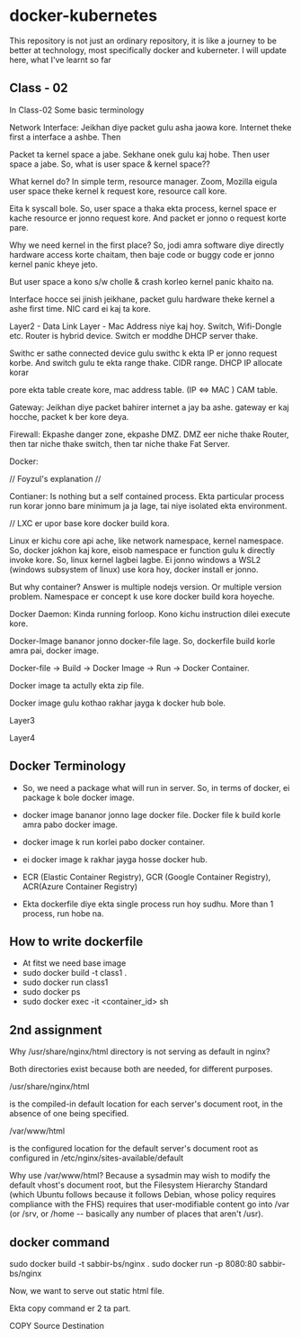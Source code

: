 # docker-kubernetes

This repository is not just an ordinary repository, it is like a journey to be better at technology, most specifically docker and kuberneter.
I will update here, what I've learnt so far

## Class - 02

In Class-02 Some basic terminology

Network Interface: Jeikhan diye packet gulu asha jaowa kore. Internet theke first a interface a ashbe. Then

Packet ta kernel space a jabe. Sekhane onek gulu kaj hobe. Then user space a jabe. So, what is user space & kernel space??

What kernel do? In simple term, resource manager. Zoom, Mozilla eigula user space theke kernel k request kore, resource call kore.

Eita k syscall bole. So, user space a thaka ekta process, kernel space er kache resource er jonno request kore. And packet er jonno o request korte pare.

Why we need kernel in the first place? So, jodi amra software diye directly hardware access korte chaitam, then baje code or buggy code er jonno kernel panic kheye jeto.

But user space a kono s/w cholle & crash korleo kernel panic khaito na.

Interface hocce sei jinish jeikhane, packet gulu hardware theke kernel a ashe first time. NIC card ei kaj ta kore.

Layer2 - Data Link Layer - Mac Address niye kaj hoy. Switch, Wifi-Dongle etc. Router is hybrid device. Switch er moddhe DHCP server thake.

Swithc er sathe connected device gulu swithc k ekta IP er jonno request korbe. And switch gulu te ekta range thake. CIDR range. DHCP IP allocate korar

pore ekta table create kore, mac address table. (IP <=> MAC ) CAM table.

Gateway: Jeikhan diye packet bahirer internet a jay ba ashe. gateway er kaj hocche, packet k ber kore deya.

Firewall: Ekpashe danger zone, ekpashe DMZ. DMZ eer niche thake Router, then tar niche thake switch, then tar niche thake Fat Server.

Docker:

// Foyzul's explanation //

Contianer: Is nothing but a self contained process. Ekta particular process run korar jonno bare minimum ja ja lage, tai niye isolated ekta environment.

// LXC er upor base kore docker build kora.

Linux er kichu core api ache, like network namespace, kernel namespace. So, docker jokhon kaj kore, eisob namespace er function gulu k directly invoke
kore. So, linux kernel lagbei lagbe. Ei jonno windows a WSL2 (windows subsystem of linux) use kora hoy, docker install er jonno.

But why container? Answer is multiple nodejs version. Or multiple version problem. Namespace er concept k use kore docker build kora hoyeche.

Docker Daemon: Kinda running forloop. Kono kichu instruction dilei execute kore.

Docker-Image bananor jonno docker-file lage.
So, dockerfile build korle amra pai, docker image.

Docker-file -> Build -> Docker Image -> Run -> Docker Container.

Docker image ta actully ekta zip file.

Docker image gulu kothao rakhar jayga k docker hub bole.

Layer3

Layer4

## Docker Terminology

- So, we need a package what will run in server. So, in terms of docker, ei package k bole docker image.

- docker image bananor jonno lage docker file. Docker file k build korle amra pabo docker image.

- docker image k run korlei pabo docker container.

- ei docker image k rakhar jayga hosse docker hub.

- ECR (Elastic Container Registry), GCR (Google Container Registry), ACR(Azure Container Registry)

- Ekta dockerfile diye ekta single process run hoy sudhu. More than 1 process, run hobe na.

## How to write dockerfile

- At fitst we need base image
- sudo docker build -t class1 .
- sudo docker run class1
- sudo docker ps
- sudo docker exec -it <container_id> sh

## 2nd assignment

Why /usr/share/nginx/html directory is not serving as default in nginx?

Both directories exist because both are needed, for different purposes.

/usr/share/nginx/html

is the compiled-in default location for each server's document root, in the absence of one being specified.

/var/www/html

is the configured location for the default server's document root as configured in /etc/nginx/sites-available/default

Why use /var/www/html? Because a sysadmin may wish to modify the default vhost's document root, but the Filesystem Hierarchy Standard (which Ubuntu follows because it follows Debian, whose policy requires compliance with the FHS) requires that user-modifiable content go into /var (or /srv, or /home -- basically any number of places that aren't /usr).

## docker command

sudo docker build -t sabbir-bs/nginx .
sudo docker run -p 8080:80 sabbir-bs/nginx

Now, we want to serve out static html file.

Ekta copy command er 2 ta part.

COPY Source Destination
